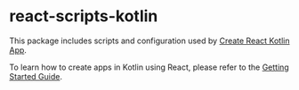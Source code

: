 # react-scripts-kotlin

This package includes scripts and configuration used by [Create React Kotlin App](https://github.com/JetBrains/create-react-kotlin-app/).<br>

To learn how to create apps in Kotlin using React, please refer to the [Getting Started Guide](https://github.com/JetBrains/create-react-kotlin-app/#quick-overview).